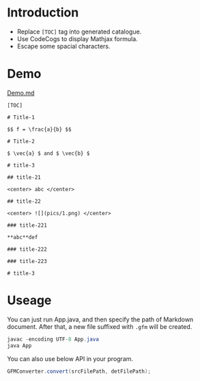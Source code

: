 # Introduction

- Replace `[TOC]` tag into generated catalogue.
- Use CodeCogs to display Mathjax formula.
- Escape some spacial characters.

# Demo

[Demo.md](https://github.com/CyC2018/GFM-Converter/blob/master/demo.md)

```text
[TOC]

# Title-1

$$ f = \frac{a}{b} $$

# Title-2

$ \vec{a} $ and $ \vec{b} $

# title-3

## title-21

<center> abc </center>

## title-22

<center> ![](pics/1.png) </center>

### title-221

**abc**def

### title-222

### title-223

# title-3
```

# Useage

You can just run App.java, and then specify the path of Markdown document. After that, a new file suffixed with `.gfm` will be created.

```java
javac -encoding UTF-8 App.java
java App
```

You can also use below API in your program.

```java
GFMConverter.convert(srcFilePath, detFilePath);
```
